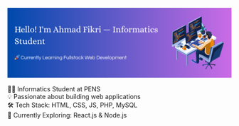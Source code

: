![Ahmad Fikri](image/banner.png)

👨‍💻 Informatics Student at PENS<br>
💡 Passionate about building web applications<br>
🛠️ Tech Stack: HTML, CSS, JS, PHP, MySQL<br>
🌱 Currently Exploring: React.js & Node.js<br>

<!--
**AhmadFikri17/AhmadFikri17** is a ✨ _special_ ✨ repository because its `README.md` (this file) appears on your GitHub profile.

Here are some ideas to get you started:

- 🔭 I’m currently working on ...
- 🌱 I’m currently learning ...
- 👯 I’m looking to collaborate on ...
- 🤔 I’m looking for help with ...
- 💬 Ask me about ...
- 📫 How to reach me: ...
- 😄 Pronouns: ...
- ⚡ Fun fact: ...
-->
